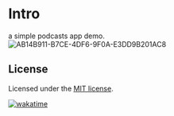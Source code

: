 # Intro
a simple podcasts app demo.
![AB14B911-B7CE-4DF6-9F0A-E3DD9B201AC8](https://github.com/KazooTTT/podcasts-app-demo/assets/31075337/25952944-116b-4643-ab77-b63519501a94)


## License

Licensed under the [MIT license](https://github.com/shadcn/ui/blob/main/LICENSE.md).

[![wakatime](https://wakatime.com/badge/user/d3dc2570-e4bf-4469-b0c2-127b495e8b91/project/b53c494d-9308-4dae-ac9c-febcce5ad1cc.svg)](https://wakatime.com/badge/user/d3dc2570-e4bf-4469-b0c2-127b495e8b91/project/b53c494d-9308-4dae-ac9c-febcce5ad1cc)
